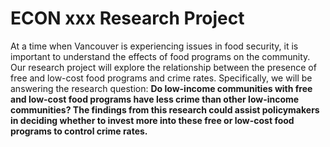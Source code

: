 # ECON xxx Research Project
At a time when Vancouver is experiencing issues in food security, it is important to understand the effects
of food programs on the community. Our research project will explore the relationship between the
presence of free and low-cost food programs and crime rates. Specifically, we will be answering the
research question: **Do low-income communities with free and low-cost food programs have less crime
than other low-income communities? The findings from this research could assist policymakers in
deciding whether to invest more into these free or low-cost food programs to control crime rates.**
